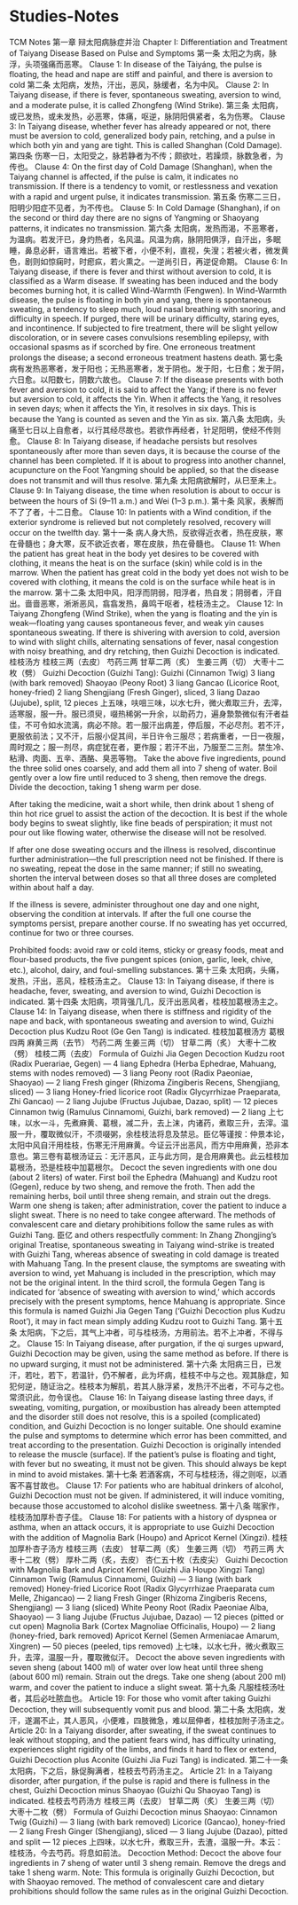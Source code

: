 # Studies-Notes
TCM Notes
第一章 辩太阳病脉症并治 
Chapter I: Differentiation and Treatment of Taiyang Disease Based on Pulse and Symptoms
第一条 太阳之为病，脉浮，头项强痛而恶寒。
Clause 1: In disease of the Tàiyáng, the pulse is floating, the head and nape are stiff and painful, and there is aversion to cold‌
第二条 太阳病，发热，汗出，恶风，脉缓者，名为中风。
Clause 2: In Taiyang disease, if there is fever, spontaneous sweating, aversion to wind, and a moderate pulse, it is called Zhongfeng (Wind Strike).
第三条 太阳病，或已发热，或未发热，必恶寒，体痛，呕逆，脉阴阳俱紧者，名为伤寒。
Clause 3: In Taiyang disease, whether fever has already appeared or not, there must be aversion to cold, generalized body pain, retching, and a pulse in which both yin and yang are tight. This is called Shanghan (Cold Damage).
第四条 伤寒一日，太阳受之，脉若静者为不传；颇欲吐，若躁烦，脉数急者，为传也。
Clause 4: On the first day of Cold Damage (Shanghan), when the Taiyang channel is affected, if the pulse is calm, it indicates no transmission. If there is a tendency to vomit, or restlessness and vexation with a rapid and urgent pulse, it indicates transmission.
第五条 伤寒二三日，阳明少阳症不见者，为不传也。
Clause 5: In Cold Damage (Shanghan), if on the second or third day there are no signs of Yangming or Shaoyang patterns, it indicates no transmission.
第六条 太阳病，发热而渴，不恶寒者，为温病。若发汗已，身灼热者，名风温。风温为病，脉阴阳俱浮，自汗出，多眠睡，鼻息必鼾，语言难出。若被下者，小便不利，直视，失溲；若被火者，微发黄色，剧则如惊痫时，时瘛疭，若火熏之。一逆尚引日，再逆促命期。
Clause 6: In Taiyang disease, if there is fever and thirst without aversion to cold, it is classified as a Warm disease. If sweating has been induced and the body becomes burning hot, it is called Wind-Warmth (Fengwen). In Wind-Warmth disease, the pulse is floating in both yin and yang, there is spontaneous sweating, a tendency to sleep much, loud nasal breathing with snoring, and difficulty in speech. If purged, there will be urinary difficulty, staring eyes, and incontinence. If subjected to fire treatment, there will be slight yellow discoloration, or in severe cases convulsions resembling epilepsy, with occasional spasms as if scorched by fire. One erroneous treatment prolongs the disease; a second erroneous treatment hastens death.
第七条 病有发热恶寒者，发于阳也；无热恶寒者，发于阴也。发于阳，七日愈；发于阴，六日愈。以阳数七，阴数六故也。
Clause 7: If the disease presents with both fever and aversion to cold, it is said to affect the Yang; if there is no fever but aversion to cold, it affects the Yin. When it affects the Yang, it resolves in seven days; when it affects the Yin, it resolves in six days. This is because the Yang is counted as seven and the Yin as six.
第八条 太阳病，头痛至七日以上自愈者，以行其经尽故也。若欲作再经者，针足阳明，使经不传则愈。
Clause 8: In Taiyang disease, if headache persists but resolves spontaneously after more than seven days, it is because the course of the channel has been completed. If it is about to progress into another channel, acupuncture on the Foot Yangming should be applied, so that the disease does not transmit and will thus resolve.
第九条 太阳病欲解时，从巳至未上。
Clause 9: In Taiyang disease, the time when resolution is about to occur is between the hours of Si (9–11 a.m.) and Wei (1–3 p.m.).
第十条 风家，表解而不了了者，十二日愈。
Clause 10: In patients with a Wind condition, if the exterior syndrome is relieved but not completely resolved, recovery will occur on the twelfth day.
第十一条 病人身大热，反欲得近衣者，热在皮肤，寒在骨髓也；身大寒，反不欲近衣者，寒在皮肤，热在骨髓也。
Clause 11: When the patient has great heat in the body yet desires to be covered with clothing, it means the heat is on the surface (skin) while cold is in the marrow. When the patient has great cold in the body yet does not wish to be covered with clothing, it means the cold is on the surface while heat is in the marrow.
第十二条 太阳中风，阳浮而阴弱，阳浮者，热自发；阴弱者，汗自出。啬啬恶寒，淅淅恶风，翕翕发热，鼻鸣干呕者，桂枝汤主之。
Clause 12: In Taiyang Zhongfeng (Wind Strike), when the yang is floating and the yin is weak—floating yang causes spontaneous fever, and weak yin causes spontaneous sweating. If there is shivering with aversion to cold, aversion to wind with slight chills, alternating sensations of fever, nasal congestion with noisy breathing, and dry retching, then Guizhi Decoction is indicated.
桂枝汤方 
桂枝三两（去皮） 芍药三两  甘草二两（炙） 生姜三两（切） 大枣十二枚（劈）
Guizhi Decoction (Guizhi Tang):
Guizhi (Cinnamon Twig) 3 liang (with bark removed)
Shaoyao (Peony Root) 3 liang
Gancao (Licorice Root, honey-fried) 2 liang
Shengjiang (Fresh Ginger), sliced, 3 liang
Dazao (Jujube), split, 12 pieces
上五味，呋咀三味，以水七升，微火煮取三升，去滓，适寒服，服一升。服已须臾，啜热稀粥一升余，以助药力，遍身漐漐微似有汗者益佳，不可令如水流漓，病必不除。若一服汗出病差，停后服，不必尽剂。若不汗，更服依前法；又不汗，后服小促其间，半日许令三服尽；若病重者，一日一夜服，周时观之；服一剂尽，病症犹在者，更作服；若汗不出，乃服至二三剂。禁生冷、粘滑、肉面、五辛、酒酪、臭恶等物。
Take the above five ingredients, pound the three solid ones coarsely, and add them all into 7 sheng of water. Boil gently over a low fire until reduced to 3 sheng, then remove the dregs. Divide the decoction, taking 1 sheng warm per dose.

After taking the medicine, wait a short while, then drink about 1 sheng of thin hot rice gruel to assist the action of the decoction. It is best if the whole body begins to sweat slightly, like fine beads of perspiration; it must not pour out like flowing water, otherwise the disease will not be resolved.

If after one dose sweating occurs and the illness is resolved, discontinue further administration—the full prescription need not be finished. If there is no sweating, repeat the dose in the same manner; if still no sweating, shorten the interval between doses so that all three doses are completed within about half a day.

If the illness is severe, administer throughout one day and one night, observing the condition at intervals. If after the full one course the symptoms persist, prepare another course. If no sweating has yet occurred, continue for two or three courses.

Prohibited foods: avoid raw or cold items, sticky or greasy foods, meat and flour-based products, the five pungent spices (onion, garlic, leek, chive, etc.), alcohol, dairy, and foul-smelling substances.
第十三条 太阳病，头痛，发热，汗出，恶风，桂枝汤主之。
Clause 13: In Taiyang disease, if there is headache, fever, sweating, and aversion to wind, Guizhi Decoction is indicated.
第十四条 太阳病，项背强几几，反汗出恶风者，桂枝加葛根汤主之。
Clause 14: In Taiyang disease, when there is stiffness and rigidity of the nape and back, with spontaneous sweating and aversion to wind, Guizhi Decoction plus Kudzu Root (Ge Gen Tang) is indicated.
桂枝加葛根汤方
葛根四两  麻黄三两（去节） 芍药二两 生姜三两（切） 甘草二两（炙） 大枣十二枚（劈） 桂枝二两（去皮）
Formula of Guizhi Jia Gegen Decoction
Kudzu root (Radix Puerariae, Gegen) — 4 liang
Ephedra (Herba Ephedrae, Mahuang, stems with nodes removed) — 3 liang
Peony root (Radix Paeoniae, Shaoyao) — 2 liang
Fresh ginger (Rhizoma Zingiberis Recens, Shengjiang, sliced) — 3 liang
Honey-fried licorice root (Radix Glycyrrhizae Praeparata, Zhi Gancao) — 2 liang
Jujube (Fructus Jujubae, Dazao, split) — 12 pieces
Cinnamon twig (Ramulus Cinnamomi, Guizhi, bark removed) — 2 liang
上七味，以水一斗，先煮麻黄、葛根，减二升，去上沫，内诸药，煮取三升，去滓。温服一升，覆取微似汗，不须啜粥，余桂枝法将息及禁忌。臣亿等谨按：仲景本论，太阳中风自汗用桂枝，伤寒无汗用麻黄。今证云汗出恶风，而方中用麻黄，恐非本意也。第三卷有葛根汤证云：无汗恶风，正与此方同，是合用麻黄也。此云桂枝加葛根汤，恐是桂枝中加葛根尔。
Decoct the seven ingredients with one dou (about 2 liters) of water. First boil the Ephedra (Mahuang) and Kudzu root (Gegen), reduce by two sheng, and remove the froth. Then add the remaining herbs, boil until three sheng remain, and strain out the dregs. Warm one sheng is taken; after administration, cover the patient to induce a slight sweat. There is no need to take congee afterward. The methods of convalescent care and dietary prohibitions follow the same rules as with Guizhi Tang.
臣亿 and others respectfully comment: In Zhang Zhongjing’s original Treatise, spontaneous sweating in Taiyang wind-strike is treated with Guizhi Tang, whereas absence of sweating in cold damage is treated with Mahuang Tang. In the present clause, the symptoms are sweating with aversion to wind, yet Mahuang is included in the prescription, which may not be the original intent. In the third scroll, the formula Gegen Tang is indicated for ‘absence of sweating with aversion to wind,’ which accords precisely with the present symptoms, hence Mahuang is appropriate. Since this formula is named Guizhi Jia Gegen Tang (‘Guizhi Decoction plus Kudzu Root’), it may in fact mean simply adding Kudzu root to Guizhi Tang.
第十五条 太阳病，下之后，其气上冲者，可与桂枝汤，方用前法。若不上冲者，不得与之。
Clause 15: In Taiyang disease, after purgation, if the qi surges upward, Guizhi Decoction may be given, using the same method as before. If there is no upward surging, it must not be administered.
第十六条 太阳病三日，已发汗，若吐，若下，若温针，仍不解者，此为坏病，桂枝不中与之也。观其脉症，知犯何逆，随证治之。桂枝本为解肌，若其人脉浮紧，发热汗不出者，不可与之也。常须识此，勿令误也。
Clause 16: In Taiyang disease lasting three days, if sweating, vomiting, purgation, or moxibustion has already been attempted and the disorder still does not resolve, this is a spoiled (complicated) condition, and Guizhi Decoction is no longer suitable. One should examine the pulse and symptoms to determine which error has been committed, and treat according to the presentation. Guizhi Decoction is originally intended to release the muscle (surface). If the patient’s pulse is floating and tight, with fever but no sweating, it must not be given. This should always be kept in mind to avoid mistakes.
第十七条 若酒客病，不可与桂枝汤，得之则呕，以酒客不喜甘故也。
Clause 17: For patients who are habitual drinkers of alcohol, Guizhi Decoction must not be given. If administered, it will induce vomiting, because those accustomed to alcohol dislike sweetness.
第十八条 喘家作，桂枝汤加厚朴杏子佳。
Clause 18: For patients with a history of dyspnea or asthma, when an attack occurs, it is appropriate to use Guizhi Decoction with the addition of Magnolia Bark (Houpo) and Apricot Kernel (Xingzi).
桂枝加厚朴杏子汤方
桂枝三两（去皮） 甘草二两（炙） 生姜三两（切） 芍药三两 大枣十二枚（劈） 厚朴二两（炙，去皮） 杏仁五十枚（去皮尖）
Guizhi Decoction with Magnolia Bark and Apricot Kernel (Guizhi Jia Houpo Xingzi Tang)
Cinnamon Twig (Ramulus Cinnamomi, Guizhi) — 3 liang (with bark removed)
Honey-fried Licorice Root (Radix Glycyrrhizae Praeparata cum Melle, Zhigancao) — 2 liang
Fresh Ginger (Rhizoma Zingiberis Recens, Shengjiang) — 3 liang (sliced)
White Peony Root (Radix Paeoniae Alba, Shaoyao) — 3 liang
Jujube (Fructus Jujubae, Dazao) — 12 pieces (pitted or cut open)
Magnolia Bark (Cortex Magnoliae Officinalis, Houpo) — 2 liang (honey-fried, bark removed)
Apricot Kernel (Semen Armeniacae Amarum, Xingren) — 50 pieces (peeled, tips removed)
上七味，以水七升，微火煮取三升，去滓，温服一升，覆取微似汗。
Decoct the above seven ingredients with seven sheng (about 1400 ml) of water over low heat until three sheng (about 600 ml) remain. Strain out the dregs. Take one sheng (about 200 ml) warm, and cover the patient to induce a slight sweat.
第十九条 凡服桂枝汤吐者，其后必吐脓血也。
Article 19: For those who vomit after taking Guizhi Decoction, they will subsequently vomit pus and blood.
第二十条 太阳病，发汗，遂漏不止，其人恶风，小便难，四肢微急，难以屈伸者，桂枝加附子汤主之。
Article 20: In a Taiyang disorder, after sweating, if the sweat continues to leak without stopping, and the patient fears wind, has difficulty urinating, experiences slight rigidity of the limbs, and finds it hard to flex or extend, Guizhi Decoction plus Aconite (Guizhi Jia Fuzi Tang) is indicated.
第二十一条 太阳病，下之后，脉促胸满者，桂枝去芍药汤主之。
Article 21: In a Taiyang disorder, after purgation, if the pulse is rapid and there is fullness in the chest, Guizhi Decoction minus Shaoyao (Guizhi Qu Shaoyao Tang) is indicated.
桂枝去芍药汤方
桂枝三两（去皮） 甘草二两（炙） 生姜三两（切） 大枣十二枚（劈）
Formula of Guizhi Decoction minus Shaoyao:
Cinnamon Twig (Guizhi) — 3 liang (with bark removed)
Licorice (Gancao), honey-fried — 2 liang
Fresh Ginger (Shengjiang), sliced — 3 liang
Jujube (Dazao), pitted and split — 12 pieces
上四味，以水七升，煮取三升，去渣，温服一升。本云：桂枝汤，今去芍药。将息如前法。
Decoction Method:
Decoct the above four ingredients in 7 sheng of water until 3 sheng remain. Remove the dregs and take 1 sheng warm.
Note: This formula is originally Guizhi Decoction, but with Shaoyao removed. The method of convalescent care and dietary prohibitions should follow the same rules as in the original Guizhi Decoction.
